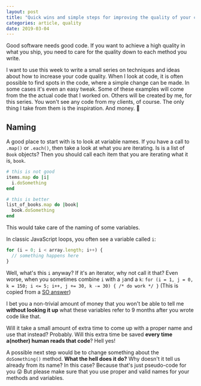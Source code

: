 ```yaml
---
layout: post
title: "Quick wins and simple steps for improving the quality of your code"
categories: article, quality
date: 2019-03-04
---
```



Good software needs good code. If you want to achieve a high quality in what you ship, you need to care for the quality down to each method you write.

I want to use this week to write a small series on techniques and ideas about how to increase your code quality.
When I look at code, it is often possible to find spots in the code, where a simple change can be made. In some cases it's even an easy tweak.
Some of these examples will come from the the actual code that I worked on. Others will be created by me, for this series. You won't see any code from my clients, of course. The only thing I take from them is the inspiration. And money. 🤣

## Naming

A good place to start with is to look at variable names. If you have a call to `.map()` or `.each()`, then take a look at what you are iterating. Is is a list of `Book` objects? Then you should call each item that you are iterating what it is, `book`.

```ruby
# this is not good
items.map do |i|
  i.doSomething
end

# this is better
list_of_books.map do |book|
  book.doSomething
end
```

This would take care of the naming of some variables.

In classic JavaScript loops, you often see a variable called `i`:
```js
for (i = 0; i < array.length; i++) {
  // something happens here
}
```

Well, what's this `i` anyway? If it's an iterator, why not call it that? Even worse, when you sometimes combine `i` with a `j`and a `k`:
`for (i = 1, j = 0, k = 150; i <= 5; i++, j += 30, k -= 30) { /* do work */ }`
(This is copied from a [SO answer][1])

I bet you a non-trivial amount of money that you won't be able to tell me **without looking it up** what these variables refer to 9 months after you wrote code like that.

Will it take a small amount of extra time to come up with a proper name and use that instead? Probably. Will this extra time be saved **every time a(nother) human reads that code**? Hell yes!

A possible next step would be to change something about the `doSomething()` method. **What the hell does it do?** Why doesn't it tell us already from its name?
In this case? Because that's just pseudo-code for you 😜
But please make sure that you use proper and valid names for your methods and variables.

[1]:	https://stackoverflow.com/a/8348823 "SO answer"